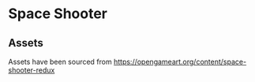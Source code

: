 # Space Shooter

## Assets
Assets have been sourced from https://opengameart.org/content/space-shooter-redux
